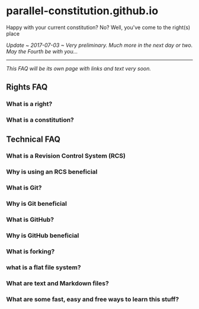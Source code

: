 # parallel-constitution.github.io

Happy with your current constitution? No? Well, you've come to the right(s) place

_Update ~ 2017-07-03 ~ Very preliminary. Much more in the next day or two. May the Fourth be with you..._

***

_This FAQ will be its own page with links and text very soon._


## Rights FAQ

### What is a right?

### What is a constitution?


## Technical FAQ

### What is a Revision Control System (RCS)

### Why is using an RCS beneficial

### What is Git?

### Why is Git beneficial

### What is GitHub?

### Why is GitHub beneficial

### What is forking?

### what is a flat file system?

### What are text and Markdown files?

### What are some fast, easy and free ways to learn this stuff?

